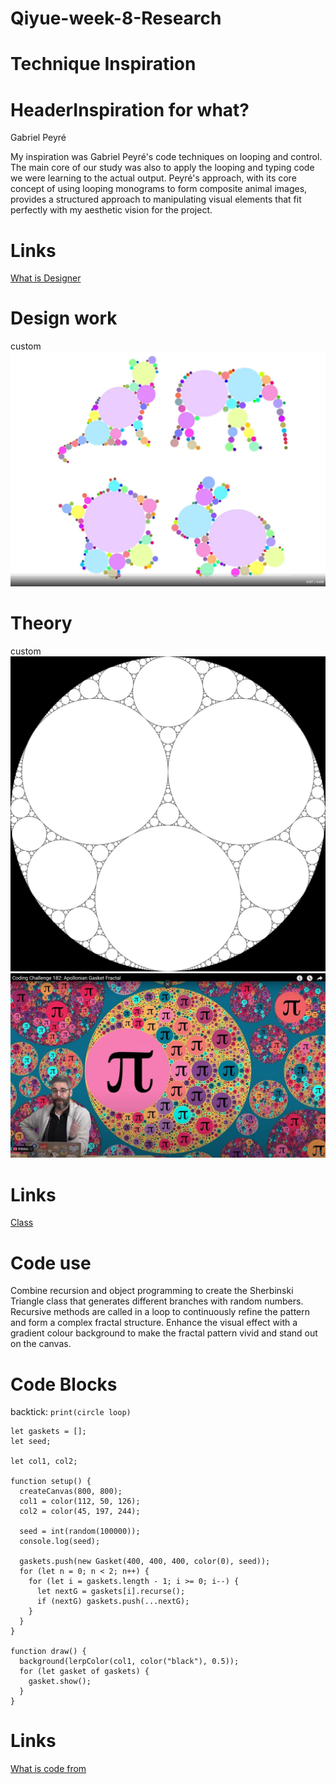 # Qiyue-week-8-Research
# Technique Inspiration
# **HeaderInspiration for what?**

Gabriel Peyré

My inspiration was Gabriel Peyré's code techniques on looping and control. The main core of our study was also to apply the looping and typing code we were learning to the actual output. Peyré's approach, with its core concept of using looping monograms to form composite animal images, provides a structured approach to manipulating visual elements that fit perfectly with my aesthetic vision for the project.

  # Links
  [What is Designer](https://twitter.com/gabrielpeyre/status/1778286858679824502?s=46&t=RakBUvC-eDnA_TrTk1pSVA)

# Design work
custom
![design work](design_work.jpg)

# Theory
custom
![Theory](Apollonian_gasket.jpg)
![Theory](circle.jpg)
 # Links
 [Class](https://www.youtube.com/watch?v=6UlGLB_jiCs)


# **Code use**

Combine recursion and object programming to create the Sherbinski Triangle class that generates different branches with random numbers. Recursive methods are called in a loop to continuously refine the pattern and form a complex fractal structure. Enhance the visual effect with a gradient colour background to make the fractal pattern vivid and stand out on the canvas.


# Code Blocks
backtick:
`print(circle loop)`

```
let gaskets = [];
let seed;

let col1, col2;

function setup() {
  createCanvas(800, 800);
  col1 = color(112, 50, 126);
  col2 = color(45, 197, 244);

  seed = int(random(100000));
  console.log(seed);

  gaskets.push(new Gasket(400, 400, 400, color(0), seed));
  for (let n = 0; n < 2; n++) {
    for (let i = gaskets.length - 1; i >= 0; i--) {
      let nextG = gaskets[i].recurse();
      if (nextG) gaskets.push(...nextG);
    }
  }
}

function draw() {
  background(lerpColor(col1, color("black"), 0.5));
  for (let gasket of gaskets) {
    gasket.show();
  }
}

```

 # Links
  [What is code from](https://editor.p5js.org/codingtrain/sketches/leBpmVwaM)
